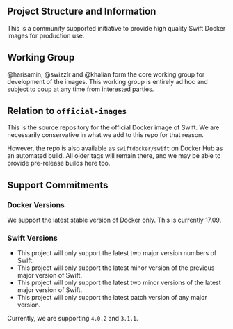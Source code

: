 ## Project Structure and Information

This is a community supported initiative to provide high quality Swift Docker images for production use.

## Working Group

@harisamin, @swizzlr and @khalian form the core working group for development of the images. This working group is entirely ad hoc and subject to coup at any time from interested parties.

## Relation to `official-images`
This is the source repository for the official Docker image of Swift. We are necessarily conservative in what we add to this repo for that reason.

However, the repo is also available as `swiftdocker/swift` on Docker Hub as an automated build. All older tags will remain there, and we may be able to provide pre-release builds here too.

## Support Commitments

### Docker Versions

We support the latest stable version of Docker only. This is currently 17.09.

### Swift Versions

- This project will only support the latest two major version numbers of Swift.
- This project will only support the latest minor version of the previous major version of Swift.
- This project will only support the latest two minor versions of the latest major version of Swift.
- This project will only support the latest patch version of any major version.

Currently, we are supporting `4.0.2` and `3.1.1`.

